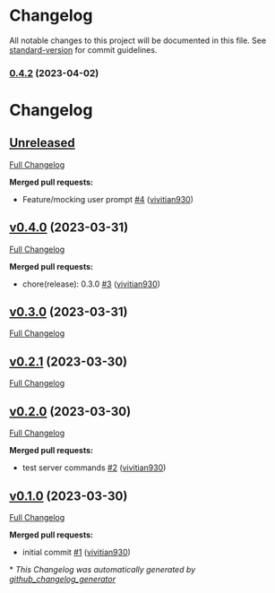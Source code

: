 # Changelog

All notable changes to this project will be documented in this file. See [standard-version](https://github.com/conventional-changelog/standard-version) for commit guidelines.

### [0.4.2](https://github-vivi/vivitian930/discord-gpt-bot/compare/v0.4.1...v0.4.2) (2023-04-02)

# Changelog

## [Unreleased](https://github.com/vivitian930/discord-gpt-bot/tree/HEAD)

[Full Changelog](https://github.com/vivitian930/discord-gpt-bot/compare/v0.4.0...HEAD)

**Merged pull requests:**

- Feature/mocking user prompt [\#4](https://github.com/vivitian930/discord-gpt-bot/pull/4) ([vivitian930](https://github.com/vivitian930))

## [v0.4.0](https://github.com/vivitian930/discord-gpt-bot/tree/v0.4.0) (2023-03-31)

[Full Changelog](https://github.com/vivitian930/discord-gpt-bot/compare/v0.3.0...v0.4.0)

**Merged pull requests:**

- chore\(release\): 0.3.0 [\#3](https://github.com/vivitian930/discord-gpt-bot/pull/3) ([vivitian930](https://github.com/vivitian930))

## [v0.3.0](https://github.com/vivitian930/discord-gpt-bot/tree/v0.3.0) (2023-03-31)

[Full Changelog](https://github.com/vivitian930/discord-gpt-bot/compare/v0.2.1...v0.3.0)

## [v0.2.1](https://github.com/vivitian930/discord-gpt-bot/tree/v0.2.1) (2023-03-30)

[Full Changelog](https://github.com/vivitian930/discord-gpt-bot/compare/v0.2.0...v0.2.1)

## [v0.2.0](https://github.com/vivitian930/discord-gpt-bot/tree/v0.2.0) (2023-03-30)

[Full Changelog](https://github.com/vivitian930/discord-gpt-bot/compare/v0.1.0...v0.2.0)

**Merged pull requests:**

- test server commands [\#2](https://github.com/vivitian930/discord-gpt-bot/pull/2) ([vivitian930](https://github.com/vivitian930))

## [v0.1.0](https://github.com/vivitian930/discord-gpt-bot/tree/v0.1.0) (2023-03-30)

[Full Changelog](https://github.com/vivitian930/discord-gpt-bot/compare/2bdbdf6319ced82f1f6b28a61efb2d38c08818a1...v0.1.0)

**Merged pull requests:**

- initial commit [\#1](https://github.com/vivitian930/discord-gpt-bot/pull/1) ([vivitian930](https://github.com/vivitian930))



\* *This Changelog was automatically generated by [github_changelog_generator](https://github.com/github-changelog-generator/github-changelog-generator)*
